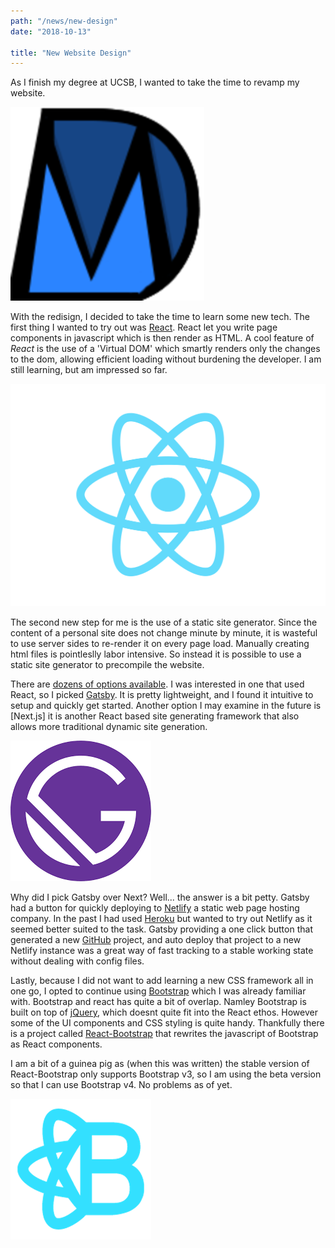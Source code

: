 ```yaml
---
path: "/news/new-design"
date: "2018-10-13"

title: "New Website Design"
---
```

As I finish my degree at UCSB, I wanted to take the time to revamp my website. 

![Gatsby Logo](thumbnail.png)

With the redisign, I decided to take the time to learn some new tech. The first thing I wanted to try out was [React](https://reactjs.org/). React let you write page components in javascript
which is then render as HTML. A cool feature of *React* is the use of a 'Virtual DOM' which smartly renders only the 
changes to the dom, allowing efficient loading without burdening  the developer. I am still learning, but am impressed 
so far. 

![React](react.png)
  
The second new step for me is the use of a static site generator. Since the content of a personal site does not change
minute by minute, it is wasteful to use server sides to re-render it on every page load. Manually creating html
files is pointleslly labor intensive. So instead it is possible to use a static site generator to precompile the website.

There are [dozens of options available](https://www.staticgen.com/). I was interested in one that used React,
so I picked [Gatsby](https://www.gatsbyjs.org/). It is pretty lightweight, and I found it intuitive to setup and quickly 
get started. Another option I may examine in the future is [Next.js] it is another React based site generating framework
that also allows more traditional dynamic site generation.

![Gatsby Logo](gatsby.png)

Why did I pick Gatsby over Next? Well... the answer is a bit petty. Gatsby had a button for quickly deploying to 
[Netlify](https://www.netlify.com) a static web page hosting company. In the past I had used 
[Heroku](https://www.heroku.com/home) but wanted to try out Netlify as it seemed better suited to the task. 
Gatsby providing a one click button that generated a new [GitHub](https://github.com/) project, and auto deploy that project to a new
Netlify instance was a great way of fast tracking to a stable working state without dealing with config files.


Lastly, because I did not want to add learning a new CSS framework all in one go, I opted to continue using 
[Bootstrap](https://getbootstrap.com/) which I was already familiar with. Bootstrap and react has quite a bit of overlap.
Namley Bootstrap is built on top of [jQuery](https://jquery.com/), which doesnt quite fit into the React ethos. However 
some of the UI components and CSS styling is quite handy. Thankfully there is a project called 
[React-Bootstrap](https://react-bootstrap.github.io/) that rewrites the javascript of Bootstrap as React components.

I am a bit of a guinea pig as (when this was written) the stable version of React-Bootstrap only supports Bootstrap v3,
so I am using the beta version so that I can use Bootstrap v4. No problems as of yet.


![React](react-bootstrap.png)


